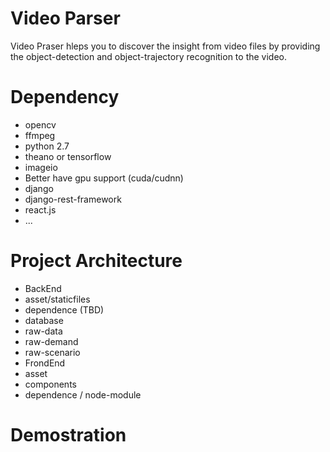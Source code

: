 # Video Parser
Video Praser hleps you to discover the insight from video files by providing the object-detection and object-trajectory recognition to the video. 

# Dependency
- opencv
- ffmpeg
- python 2.7
- theano or tensorflow 
- imageio
- Better have gpu support (cuda/cudnn)
- django
- django-rest-framework
- react.js
- ...

# Project Architecture 
- BackEnd
 - asset/staticfiles 
 - dependence (TBD)
 - database
 - raw-data
 - raw-demand
 - raw-scenario
- FrondEnd
 - asset
 - components
 - dependence / node-module

# Demostration 

